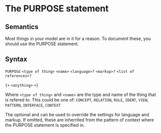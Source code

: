 # The PURPOSE statement

## Semantics

Most things in your model are in it for a reason. To document these, you should use the PURPOSE statement. 

## Syntax


`PURPOSE` `<type of thing>` `<name>` `<language>?` `<markup>?` `<list of references>?`

`{+` `<anything>` `+}`

Where `<type of thing>` and `<name>` are the type and name of the thing that is refered to. This could be one of:
  `CONCEPT`, `RELATION`, `RULE`, `IDENT`, `VIEW`, `PATTERN`, `INTERFACE`, `CONTEXT`

The optional <language> and <markup> can be used to override the settings for language and markup. If omitted, these are inherrited from the pattern of context where the PURPOSE statement is specified in. 


